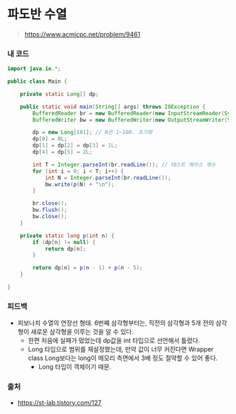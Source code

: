 # 파도반 수열

> https://www.acmicpc.net/problem/9461

### 내 코드

```java
import java.io.*;

public class Main {

    private static Long[] dp;

    public static void main(String[] args) throws IOException {
        BufferedReader br = new BufferedReader(new InputStreamReader(System.in));
        BufferedWriter bw = new BufferedWriter(new OutputStreamWriter(System.out));

        dp = new Long[101]; // N은 1~100. 초기화
        dp[0] = 0L;
        dp[1] = dp[2] = dp[3] = 1L;
        dp[4] = dp[5] = 2L;

        int T = Integer.parseInt(br.readLine()); // 테스트 케이스 개수
        for (int i = 0; i < T; i++) {
            int N = Integer.parseInt(br.readLine());
            bw.write(p(N) + "\n");
        }

        br.close();
        bw.flush();
        bw.close();
    }

    private static long p(int n) {
        if (dp[n] != null) {
            return dp[n];
        }

        return dp[n] = p(n - 1) + p(n - 5);
    }

}
```

### 피드백

- 피보나치 수열의 연장선 형태. 6번째 삼각형부터는, 직전의 삼각형과 5개 전의 삼각형이 새로운 삼각형을 이루는 것을 알 수 있다.
    - 한편 처음에 실패가 떴었는데 dp값을 int 타입으로 선언해서 틀렸다.
    - Long 타입으로 범위를 재설정했는데, 만약 값이 너무 커진다면 Wrapper class Long보다는 long이 메모리 측면에서 3배 정도 절약할 수 있어 좋다.
        - Long 타입이 객체이기 때문.

### 출처

- https://st-lab.tistory.com/127
